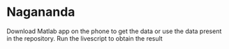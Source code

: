 # Nagananda
Download Matlab app on the phone to get the data or use the data present in the repository.
Run the livescript to obtain the result 
